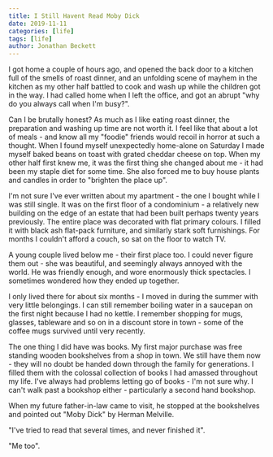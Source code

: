 ```yaml
---
title: I Still Havent Read Moby Dick
date: 2019-11-11
categories: [life]
tags: [life]
author: Jonathan Beckett
---
```


I got home a couple of hours ago, and opened the back door to a kitchen full of the smells of roast dinner, and an unfolding scene of mayhem in the kitchen as my other half battled to cook and wash up while the children got in the way. I had called home when I left the office, and got an abrupt "why do you always call when I'm busy?".

Can I be brutally honest? As much as I like eating roast dinner, the preparation and washing up time are not worth it. I feel like that about a lot of meals - and know all my "foodie" friends would recoil in horror at such a thought. When I found myself unexpectedly home-alone on Saturday I made myself baked beans on toast with grated cheddar cheese on top. When my other half first knew me, it was the first thing she changed about me - it had been my staple diet for some time. She also forced me to buy house plants and candles in order to "brighten the place up".

I'm not sure I've ever written about my apartment - the one I bought while I was still single. It was on the first floor of a condominium - a relatively new building on the edge of an estate that had been built perhaps twenty years previously. The entire place was decorated with flat primary colours. I filled it with black ash flat-pack furniture, and similarly stark soft furnishings. For months I couldn't afford a couch, so sat on the floor to watch TV.

A young couple lived below me - their first place too. I could never figure them out - she was beautiful, and seemingly always annoyed with the world. He was friendly enough, and wore enormously thick spectacles. I sometimes wondered how they ended up together.

I only lived there for about six months - I moved in during the summer with very little belongings. I can still remember boiling water in a saucepan on the first night because I had no kettle. I remember shopping for mugs, glasses, tableware and so on in a discount store in town - some of the coffee mugs survived until very recently.

The one thing I did have was books. My first major purchase was free standing wooden bookshelves from a shop in town. We still have them now - they will no doubt be handed down through the family for generations. I filled them with the colossal collection of books I had amassed throughout my life. I've always had problems letting go of books - I'm not sure why. I can't walk past a bookshop either - particularly a second hand bookshop.

When my future father-in-law came to visit, he stopped at the bookshelves and pointed out "Moby Dick" by Herman Melville.

"I've tried to read that several times, and never finished it".

"Me too".